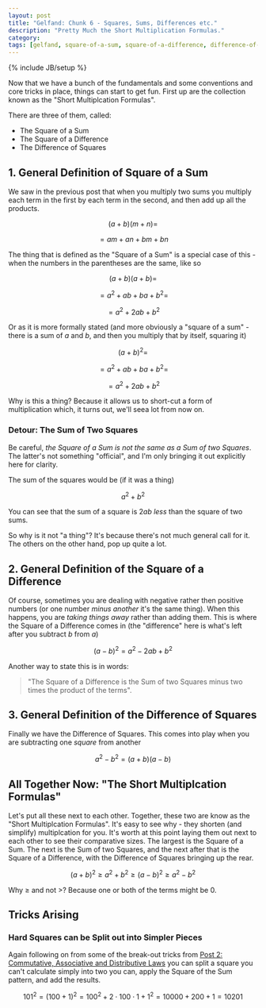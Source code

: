 ```yaml
---
layout: post
title: "Gelfand: Chunk 6 - Squares, Sums, Differences etc."
description: "Pretty Much the Short Multiplication Formulas."
category: 
tags: [gelfand, square-of-a-sum, square-of-a-difference, difference-of-squares, short-multiplcation-formulas, tricks]
---
```

{% include JB/setup %}

Now that we have a bunch of the fundamentals and some conventions and core tricks in place, things can start to get fun.  First up are the collection known as the "Short Multiplcation Formulas".

There are three of them, called:

 * The Square of a Sum
 * The Square of a Difference
 * The Difference of Squares

## 1. General Definition of Square of a Sum
We saw in the previous post that when you multiply two sums you multiply each term in the first by each term in the second, and then add up all the products.

$$(a + b)(m + n) = $$

$$ = am + an + bm + bn$$

The thing that is defined as the "Square of a Sum" is a special case of this - when the numbers in the parentheses are the same, like so

$$(a + b)(a + b) = $$

$$ = a^2 + ab + ba + b^2 = $$

$$ = a^2 + 2ab + b^2$$

Or as it is more formally stated (and more obviously a "square of a sum" - there is a sum of $a$ and $b$, and then you multiply that by itself, squaring it)

$$(a + b)^2 = $$

$$ = a^2 + ab + ba + b^2 = $$

$$ = a^2 + 2ab + b^2$$

Why is this a thing? Because it allows us to short-cut a form of multiplication which, it turns out, we'll seea lot from now on.

### Detour: The Sum of Two Squares
Be careful, _the Square of a Sum is not the same as a Sum of two Squares_.  The latter's not something "official", and I'm only bringing it out explicitly here for clarity. 

The sum of the squares would be (if it was a thing)

$$a^2 + b^2$$

You can see that the sum of a square is $2ab$ _less_ than the square of two sums.

So why is it not "a thing"?  It's because there's not much general call for it. The others on the other hand, pop up quite a lot.

## 2. General Definition of the Square of a Difference
Of course, sometimes you are dealing with negative rather then positive numbers (or one number _minus another_ it's the same thing).  When this happens, you are _taking things away_ rather than adding them. This is where the Square of a Difference comes in (the "difference" here is what's left after you subtract $b$ from $a$)

$$(a - b)^2 = a^2 - 2ab + b^2$$

Another way to state this is in words: 

 > "The Square of a Difference is the Sum of two Squares minus two times the product of the terms".

## 3. General Definition of the Difference of Squares
Finally we have the Difference of Squares.  This comes into play when you are subtracting one _square_ from another

$$a^2 - b^2 = (a + b)(a - b)$$

## All Together Now: "The Short Multiplcation Formulas"
Let's put all these next to each other.  Together, these two are know as the "Short Multiplcation Formulas".  It's easy to see why - they shorten (and simplify) multiplcation for you.  It's worth at this point laying them out next to each other to see their comparative sizes.  The largest is the Square of a Sum. The next is the Sum of two Squares, and the next after that  is the Square of a Difference, with the Difference of Squares bringing up the rear.

$$(a + b)^2 \geq a^2 + b^2 \geq (a - b)^2 \geq a^2 - b^2$$

Why $\geq$ and not $>$? Because one or both of the terms might be $0$.

## Tricks Arising

### Hard Squares can be Split out into Simpler Pieces
Again following on from some of the break-out tricks from [Post 2: Commutative, Associative and Distributive Laws](https://andrewharmellaw.github.io/2016/11/23/gelfands-algebra-chunk-2-commutative-associative-and-distributive-laws) you can split a square you can't calculate simply into two you can, apply the Square of the  Sum pattern, and add the results.

$$101^2 = (100 + 1)^2 = 100^2 + 2 \cdot 100 \cdot 1 + 1^2 = 10000 + 200 + 1 = 10201$$

